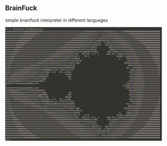 ## BrainFuck

simple brainfuck interpreter in different languages

![Mandelbrot](img/mandelbrot.png)
